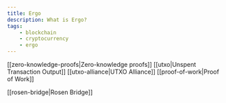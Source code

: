 ```yaml
---
title: Ergo
description: What is Ergo?
tags:
    - blockchain
    - cryptocurrency
    - ergo
---
```



[[zero-knowledge-proofs|Zero-knowledge proofs]]
[[utxo|Unspent Transaction Output]]
[[utxo-alliance|UTXO Alliance]]
[[proof-of-work|Proof of Work]]

[[rosen-bridge|Rosen Bridge]]
